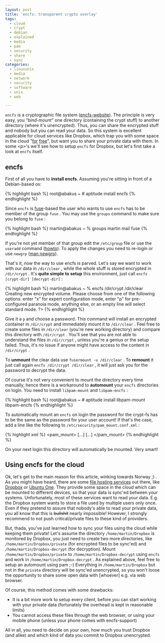 ```yaml
---
layout: post
title: 'encfs: transparent crypto overlay'
tags:
  - cloud
  - crypt
  - debian
  - explained
  - media
  - pam
  - security
  - share
  - sync
categories:
  - linuxunix
  - media
  - network
  - security
  - software
  - unix
  - web

---
```


 `encfs`  is a cryptographic file system (<a href="http://www.arg0.net/encfs">encfs-website</a>). The principle is very easy, you <em>"bind-mount"</em> one directory (containing the crypt stuff) to another directory (where it's unencrypted). Thus, you can share the encrypted stuff and nobody but you can read your data. So this system is excellent applicable for cloud services like Dropbox, which trap you with some space in the cloud "<a href="http://lifehacker.com/5697167/if-youre-not-paying-for-it-youre-the-product">for</a> <a href="http://geekandpoke.typepad.com/.a/6a00d8341d3df553ef0147e0e1aec2970b-pi">free</a>", but want you to share your private data with them. In some <em>&lt;p&gt;</em>'s we'll see how to setup  `encfs`  for Dropbox, but let's first take a look at  `encfs`  itself.



<h2>encfs</h2>
First of all you have to <strong>install encfs</strong>. Assuming you're sitting in front of a Debian-based os:



{% highlight bash %}
root@abakus ~ # aptitude install encfs
{% endhighlight %}



Since  `encfs`  is <a href="http://fuse.sourceforge.net/">fuse</a>-based the user who wants to use  `encfs`  has to be member of the group  `fuse` . You may use the  `groups`  command to make sure you belong to  `fuse` :



{% highlight bash %}
martin@abakus ~ % groups
martin mail fuse
{% endhighlight %}



If you're not yet member of that group edit the  `/etc/group`  file or use the  `useradd`  command (<a href="https://help.ubuntu.com/community/AddUsersHowto">howto</a>). To apply the changes you need to re-login or use  `newgrp`  (<a href="http://www.linuxcommand.org/man_pages/newgrp1.html">man newgrp</a>).

That's it, now the way to use encfs is parved. Let's say we want to work with our data in  `/dir/clear` , while the whole stuff is stored encrypted in  `/dir/crypt` . It's <strong>quite simple to setup</strong> this environment, just call  `encfs [crypt-dir] [decrypt-dir]`  :



{% highlight bash %}
martin@abakus ~ % encfs /dir/crypt /dir/clear
Creating new encrypted volume.
Please choose from one of the following options:
 enter "x" for expert configuration mode,
 enter "p" for pre-configured paranoia mode,
 anything else, or an empty line will select standard mode.
?>
{% endhighlight %}



Give it a  `p`  and choose a password. This command will install an encrypted container in  `/dir/crypt`  and immediately mount it to  `/dir/clear` . Feel free to create some files in  `/dir/clear`  (you're new working directory) and compare this directory with  `/dir/crypt` . You'll see that you are not able to understand the files in  `/dir/crypt` , unless you're a genius or the setup failed. Thus, it's no issue if anyone might have access to the content in  `/dir/crypt` .

To <strong>unmount</strong> the clear data use  `fusermount -u /dir/clear` . To <strong>remount</strong> it just call again  `encfs /dir/crypt /dir/clear` , it will just ask you for the password to decrypt the data.

Of course it's not very convenient to mount the directory every time manually, hence there is a workaround to <strong>automount</strong> your  `encfs`  directories on login. You need to install  `libpam-mount`  and  `libpam-encfs` :



{% highlight bash %}
root@abakus ~ # aptitude install libpam-mount libpam-encfs
{% endhighlight %}



To automatically mount an  `encfs`  on login the password for the crypt-fs has to be the same as the password for your user account! If that's the case, add a line like the following to  `/etc/security/pam_mount.conf.xml` :



{% highlight xml %}
<pam_mount>
    [...]
    <volume user="martin" fstype="fuse" path="encfs#/dir/crypt" mountpoint="/dir/clear" />
    [...]
</pam_mount>
{% endhighlight %}



On your next login this directory will automatically be mounted. Very smart!

<a name="encfscloud"></a>
<h2>Using encfs for the cloud</h2>
Ok, let's get to the main reason for this article, winking towards Norway ;) . 
As you might have heard, there are some <a href="http://en.wikipedia.org/wiki/Comparison_of_file_hosting_services">file hosting services</a> out there, like <a href="http://en.wikipedia.org/wiki/Dropbox_(service)">Dropbox</a> or <a href="http://en.wikipedia.org/wiki/Ubuntu_One">Ubuntu One</a>. They provide some space in the cloud which can be mounted to different devices, so that your data is sync'ed between your systems.
Unfortunately, most of these services want to read your data. E.g. the Dropbox system wants to store a file used by multiple users only once. Even if they pretend to assure that nobody's able to read your private data, you all know that this is <del datetime="2013-01-16T02:24:59+00:00">bullshit</del> nearly impossible! However, I strongly recommend to not push critical/private files to these kind of providers.

But, thada, you've just learned how to sync your files using the cloud while keeping them private! Let's assume the directory  `/home/martin/Dropbox`  is monitored by Dropbox, you just need to create two more directories, like  `/home/martin/Dropbox/private`  (for encrypted files to be sync'ed) and  `/home/martin/Dropbox-decrypt`  (for decryption). Mount  `/home/martin/Dropbox/private`  to  `/home/martin/Dropbox-decrypt`  using  `encfs`  and work in  `/home/martin/Dropbox-decrypt` . As explained above, feel free to setup an automount using pam ;-)
Everything in  `/home/martin/Dropbox`  but not in the  `private`  directory will be sync'ed unencrypted, so you won't loose the opportunity to share some open data with [whoever] e.g. via web browser.

Of course, this method comes with some drawbacks:
<ul>
	<li>It is a bit more work to setup every client, before you can start working with your private data (fortunately the overhead is kept in reasonable limits)</li>
	<li>You cannot access these files through the web browser, or using your mobile phone (unless your phone comes with encfs-support)</li>
</ul>

All in all, you need to decide on your own, how much you trust Dropbox (and alike) and which kind of data you commit to Dropbox unencrypted.
